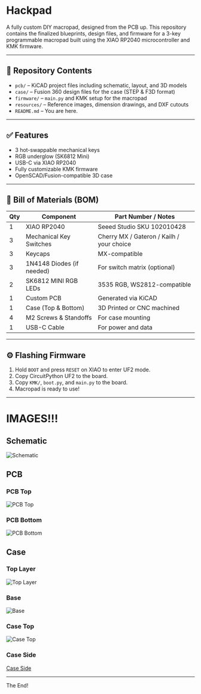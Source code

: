 # Hackpad

A fully custom DIY macropad, designed from the PCB up. This repository contains the finalized blueprints, design files, and firmware for a 3-key programmable macropad built using the XIAO RP2040 microcontroller and KMK firmware.

---

## 📁 Repository Contents

- `pcb/` – KiCAD project files including schematic, layout, and 3D models
- `case/` – Fusion 360 design files for the case (STEP & F3D format)
- `firmware/` – `main.py` and KMK setup for the macropad
- `resources/` – Reference images, dimension drawings, and DXF cutouts
- `README.md` – You are here.

---

## ✅ Features

- 3 hot-swappable mechanical keys
- RGB underglow (SK6812 Mini)
- USB-C via XIAO RP2040
- Fully customizable KMK firmware
- OpenSCAD/Fusion-compatible 3D case

---

## 🔩 Bill of Materials (BOM)

| Qty | Component                 | Part Number / Notes                          |
|-----|---------------------------|----------------------------------------------|
| 1   | XIAO RP2040               | Seeed Studio SKU 102010428                   |
| 3   | Mechanical Key Switches   | Cherry MX / Gateron / Kailh / your choice    |
| 3   | Keycaps                   | MX-compatible                                |
| 3   | 1N4148 Diodes (if needed) | For switch matrix (optional)                 |
| 2   | SK6812 MINI RGB LEDs      | 3535 RGB, WS2812-compatible                  |
| 1   | Custom PCB                | Generated via KiCAD                          |
| 1   | Case (Top & Bottom)       | 3D Printed or CNC machined                   |
| 4   | M2 Screws & Standoffs     | For case mounting                            |
| 1   | USB-C Cable               | For power and data                           |

---

## ⚙️ Flashing Firmware

1. Hold `BOOT` and press `RESET` on XIAO to enter UF2 mode.
2. Copy CircuitPython UF2 to the board.
3. Copy `KMK/`, `boot.py`, and `main.py` to the board.
4. Macropad is ready to use!

---




# IMAGES!!!

## Schematic

![Schematic](Schematic.png)

## PCB

### PCB Top
![PCB Top](PCB_Top.png)


### PCB Bottom
![PCB Bottom](PCB_Bottom.png)

## Case


### Top Layer
![Top Layer](Top_Layer.png)


### Base
![Base](Base.png)


### Case Top
![Case Top](Case_Top.png)


### Case Side
[Case Side](Case_Side.png)

---

The End!